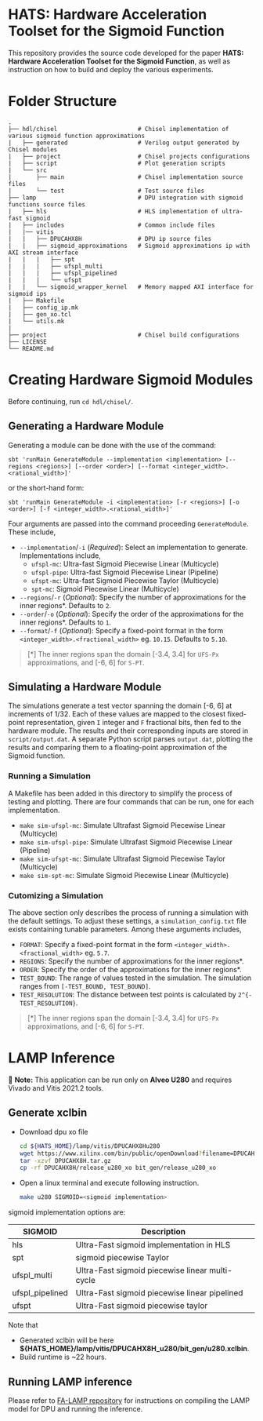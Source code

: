 
# HATS: Hardware Acceleration Toolset for the Sigmoid Function
This repository provides the source code developed for the paper **HATS: Hardware Acceleration Toolset for the Sigmoid Function**, as well as instruction on how to build and deploy the various experiments.

# Folder Structure
    .
    ├── hdl/chisel                       # Chisel implementation of various sigmoid function approximations
    |   ├── generated                    # Verilog output generated by Chisel modules
    |   ├── project                      # Chisel projects configurations
    |   ├── script                       # Plot generation scripts
    |   └── src 
    |       ├── main                     # Chisel implementation source files
    |       └── test                     # Test source files
    ├── lamp                             # DPU integration with sigmoid functions source files
    |   ├── hls                          # HLS implementation of ultra-fast sigmoid
    |   ├── includes                     # Common include files
    |   |── vitis
    |   |   ├── DPUCAHX8H                # DPU ip source files
    |   |   ├── sigmoid_approximations   # Sigmoid approximations ip with AXI stream interface
    |   |   |   ├── spt
    |   |   |   ├── ufspl_multi
    |   |   |   ├── ufspl_pipelined
    |   |   |   └── ufspt
    |   |   └── sigmoid_wrapper_kernel   # Memory mapped AXI interface for sigmoid ips
    |   ├── Makefile
    |   ├── config_ip.mk
    |   ├── gen_xo.tcl
    |   └── utils.mk
    |    
    ├── project                          # Chisel build configurations
    ├── LICENSE
    └── README.md


# Creating Hardware Sigmoid Modules
Before continuing, run `cd hdl/chisel/`.

## Generating a Hardware Module
Generating a module can be done with the use of the command:

`sbt 'runMain GenerateModule --implementation <implementation> [--regions <regions>] [--order <order>] [--format <integer_width>.<rational_width>]'`

or the short-hand form:

`sbt 'runMain GenerateModule -i <implementation> [-r <regions>] [-o <order>] [-f <integer_width>.<rational_width>]'`

Four arguments are passed into the command proceeding `GenerateModule`.
These include,
- `--implementation`/`-i` (*Required*): Select an implementation to generate. Implementations include,
  - `ufspl-mc`: Ultra-fast Sigmoid Piecewise Linear (Multicycle)
  - `ufspl-pipe`: Ultra-fast Sigmoid Piecewise Linear (Pipeline)
  - `ufspt-mc`: Ultra-fast Sigmoid Piecewise Taylor (Multicycle)
  - `spt-mc`: Sigmoid Piecewise Linear (Multicycle)
- `--regions`/`-r` (*Optional*): Specify the number of approximations for the inner regions*. Defaults to `2`.
- `--order`/`-o` (*Optional*): Specify the order of the approximations for the inner regions*. Defaults to `1`.
- `--format`/`-f` (*Optional*): Specify a fixed-point format in the form `<integer_width>.<fractional_width>`
eg. `10.15`. Defaults to `5.10`.

> [*] The inner regions span the domain [-3.4, 3.4] for `UFS-Px` approximations, and [-6, 6] for `S-PT`.

## Simulating a Hardware Module
The simulations generate a test vector spanning the domain [-6, 6] at increments of 1/32.
Each of these values are mapped to the closest fixed-point representation,
given `I` integer and `F` fractional bits, then fed to the hardware module.
The results and their corresponding inputs are stored in `script/output.dat`.
A separate Python script parses `output.dat`, plotting the results and
comparing them to a floating-point approximation of the Sigmoid function.

### Running a Simulation
A Makefile has been added in this directory to simplify the process of
testing and plotting. There are four commands that can be run, one for each
implementation.
- `make sim-ufspl-mc`: Simulate Ultrafast Sigmoid Piecewise Linear (Multicycle)
- `make sim-ufspl-pipe`: Simulate Ultrafast Sigmoid Piecewise Linear (Pipeline)
- `make sim-ufspt-mc`: Simulate Ultrafast Sigmoid Piecewise Taylor (Multicycle)
- `make sim-spt-mc`: Simulate Sigmoid Piecewise Linear (Multicycle)

### Cutomizing a Simulation
The above section only describes the process of running a simulation with the
default settings. To adjust these settings, a `simulation_config.txt` file exists
containing tunable parameters. Among these arguments includes,
- `FORMAT`: Specify a fixed-point format in the form `<integer_width>.<fractional_width>` eg. `5.7`.
- `REGIONS`: Specify the number of approximations for the inner regions*.
- `ORDER`: Specify the order of the approximations for the inner regions*.
- `TEST_BOUND`: The range of values tested in the simulation. The simulation
ranges from `[-TEST_BOUND, TEST_BOUND]`.
- `TEST_RESOLUTION`: The distance between test points is calculated by `2^{-TEST_RESOLUTION}`.

> [*] The inner regions span the domain [-3.4, 3.4] for `UFS-Px` approximations, and [-6, 6] for `S-PT`.



# LAMP Inference 
:pushpin: **Note:** This application can be run only on **Alveo  U280** and requires Vivado and Vitis 2021.2 tools.
## Generate xclbin

* Download dpu xo file
    ```sh
    cd ${HATS_HOME}/lamp/vitis/DPUCAHX8Hu280
    wget https://www.xilinx.com/bin/public/openDownload?filename=DPUCAHX8H.tar.gz
    tar -xzvf DPUCAHX8H.tar.gz
    cp -rf DPUCAHX8H/release_u280_xo bit_gen/release_u280_xo
    ```

* Open a linux terminal and execute following instruction.
    ```sh
    make u280 SIGMOID=<sigmoid implementation>
    ```
sigmoid implementation options are:


|  SIGMOID                   | Description		|
|----------------------------|--------------------------|
| hls        | Ultra-Fast sigmoid implementation in HLS             |                                                     
| spt         | sigmoid piecewise Taylor                                                   |
| ufspl_multi        | Ultra-Fast sigmoid piecewise linear multi-cycle                     |  
| ufspl_pipelined      |  Ultra-Fast sigmoid piecewise linear pipelined               |
|ufspt| Ultra-Fast sigmoid piecewise taylor |

Note that 
- Generated xclbin will be here **${HATS_HOME}/lamp/vitis/DPUCAHX8H_u280/bit_gen/u280.xclbin**.
- Build runtime is  ~22 hours.
## Running LAMP inference
Please refer to [FA-LAMP repository](https://github.com/aminiok1/LAMP-FPGA) for instructions on compiling the LAMP model for DPU and running the inference. 
